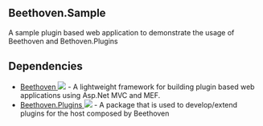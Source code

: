 ## Beethoven.Sample
A sample plugin based web application to demonstrate the usage of Beethoven and Bethoven.Plugins

## Dependencies
* [Beethoven <img src="https://img.shields.io/nuget/v/Beethoven.svg">](https://www.nuget.org/packages/Beethoven) - A lightweight framework for building plugin based web applications using Asp.Net MVC and MEF.
* [Beethoven.Plugins <img src="https://img.shields.io/nuget/v/Beethoven.Plugins.svg">](https://www.nuget.org/packages/Beethoven.Plugins) - A package that is used to develop/extend plugins for the host composed by Beethoven

